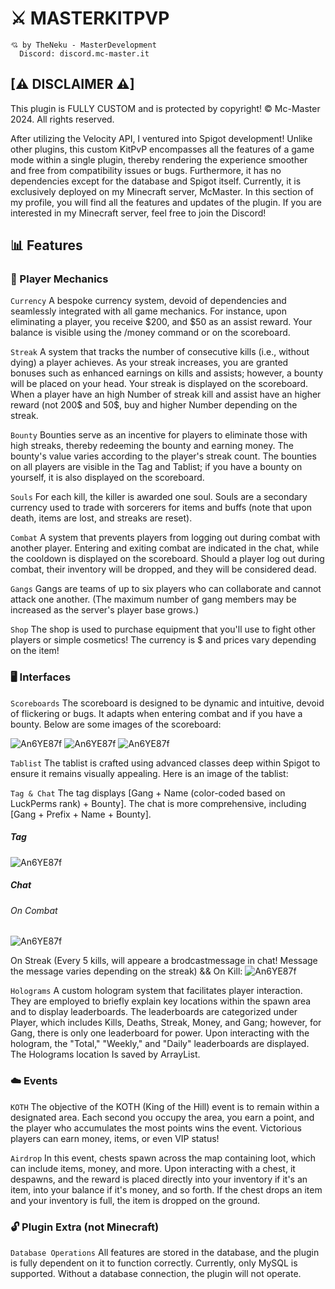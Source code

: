 # ⚔️ MASTERKITPVP

```
💘 by TheNeku - MasterDevelopment
  Discord: discord.mc-master.it
```

## [⚠ DISCLAIMER ⚠]
This plugin is FULLY CUSTOM and is protected by copyright! © Mc-Master 2024. All rights reserved.

After utilizing the Velocity API, I ventured into Spigot development! Unlike other plugins, this custom KitPvP encompasses all the features of a game mode within a single plugin, thereby rendering the experience smoother and free from compatibility issues or bugs. Furthermore, it has no dependencies except for the database and Spigot itself. Currently, it is exclusively deployed on my Minecraft server, McMaster. In this section of my profile, you will find all the features and updates of the plugin. If you are interested in my Minecraft server, feel free to join the Discord!

## 📊 Features

### 👤 Player Mechanics

`Currency` A bespoke currency system, devoid of dependencies and seamlessly integrated with all game mechanics. For instance, upon eliminating a player, you receive $200, and $50 as an assist reward. Your balance is visible using the /money command or on the scoreboard.

`Streak` A system that tracks the number of consecutive kills (i.e., without dying) a player achieves. As your streak increases, you are granted bonuses such as enhanced earnings on kills and assists; however, a bounty will be placed on your head. Your streak is displayed on the scoreboard. When a player have an high Number of streak kill and assist have an higher reward (not 200$ and 50$, buy and higher Number depending on the streak.

`Bounty` Bounties serve as an incentive for players to eliminate those with high streaks, thereby redeeming the bounty and earning money. The bounty's value varies according to the player's streak count. The bounties on all players are visible in the Tag and Tablist; if you have a bounty on yourself, it is also displayed on the scoreboard.

`Souls` For each kill, the killer is awarded one soul. Souls are a secondary currency used to trade with sorcerers for items and buffs (note that upon death, items are lost, and streaks are reset).

`Combat` A system that prevents players from logging out during combat with another player. Entering and exiting combat are indicated in the chat, while the cooldown is displayed on the scoreboard. Should a player log out during combat, their inventory will be dropped, and they will be considered dead.

`Gangs` Gangs are teams of up to six players who can collaborate and cannot attack one another. (The maximum number of gang members may be increased as the server's player base grows.)

`Shop` The shop is used to purchase equipment that you'll use to fight other players or simple cosmetics! The currency is $ and prices vary depending on the item!

### 🖥️ Interfaces

`Scoreboards` The scoreboard is designed to be dynamic and intuitive, devoid of flickering or bugs. It adapts when entering combat and if you have a bounty. Below are some images of the scoreboard:

![An6YE87f](https://github.com/user-attachments/assets/3e8fda6a-f7ba-4ffd-a59b-bbcd3b6f19d6)
![An6YE87f](https://github.com/user-attachments/assets/1bfa0f46-c60f-4d35-8b85-3ee0a0760d4f)
![An6YE87f](https://github.com/user-attachments/assets/ae128e39-3eec-4814-b8b2-0f7c868cedcd)

`Tablist` The tablist is crafted using advanced classes deep within Spigot to ensure it remains visually appealing. Here is an image of the tablist:

`Tag & Chat` The tag displays [Gang + Name (color-coded based on LuckPerms rank) + Bounty]. The chat is more comprehensive, including [Gang + Prefix + Name + Bounty].

##### Tag
![An6YE87f](https://github.com/user-attachments/assets/a2b94558-76fc-4531-afbe-5b4484db1d2e)

##### Chat

###### On Combat
![An6YE87f](https://github.com/user-attachments/assets/f40d7d69-231c-40e9-a899-4323ef0ce136)

On Streak (Every 5 kills, will appeare a brodcastmessage in chat! Message the message varies depending on the streak) && On Kill:
![An6YE87f](https://github.com/user-attachments/assets/e7a05623-bcba-4752-89f0-fc14a4ae8362)


`Holograms` A custom hologram system that facilitates player interaction. They are employed to briefly explain key locations within the spawn area and to display leaderboards. The leaderboards are categorized under Player, which includes Kills, Deaths, Streak, Money, and Gang; however, for Gang, there is only one leaderboard for power. Upon interacting with the hologram, the "Total," "Weekly," and "Daily" leaderboards are displayed. The Holograms location Is saved by ArrayList.

### ☁️ Events

`KOTH` The objective of the KOTH (King of the Hill) event is to remain within a designated area. Each second you occupy the area, you earn a point, and the player who accumulates the most points wins the event. Victorious players can earn money, items, or even VIP status!

`Airdrop` In this event, chests spawn across the map containing loot, which can include items, money, and more. Upon interacting with a chest, it despawns, and the reward is placed directly into your inventory if it's an item, into your balance if it's money, and so forth. If the chest drops an item and your inventory is full, the item is dropped on the ground.

### 🔓 Plugin Extra (not Minecraft)

`Database Operations` All features are stored in the database, and the plugin is fully dependent on it to function correctly. Currently, only MySQL is supported. Without a database connection, the plugin will not operate.


